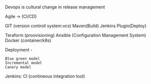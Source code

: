 Devops is cultural change in release management

Agile ->  (CI/CD)

 GIT (version controll system:vcs)    Maven(Build)    Jenkins Plugin(Deploy)

 Teraform (proovisioning)   	Ansible (Configuration Management System)   Docker (container/k8s)

Deployment -

	Blue green model
	Incremental model
	Canery model

Jenkins: CI  (contineous integration tool)